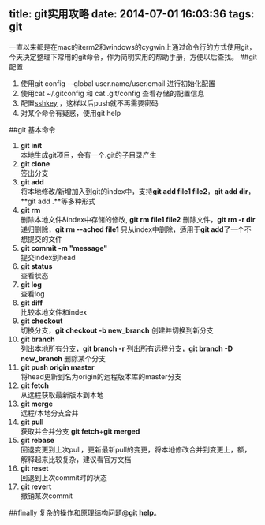 title: git实用攻略
date: 2014-07-01 16:03:36
tags: git
---
一直以来都是在mac的iterm2和windows的cygwin上通过命令行的方式使用git，今天决定整理下常用的git命令，作为简明实用的帮助手册，方便以后查找。
##git 配置
1. 使用git config --global user.name/user.email 进行初始化配置
2. 使用cat ~/.gitconfig 和 cat .git/config 查看存储的配置信息
3. 配置[sshkey](https://help.github.com/articles/generating-ssh-keys) ，这样以后push就不再需要密码
4. 对某个命令有疑惑，使用git help

##git 基本命令 
1. **git init**  
本地生成git项目，会有一个.git的子目录产生
2. **git clone**  
签出分支
3. **git add**  
将本地修改/新增加入到git的index中，支持**git add file1 file2**，**git add dir**，**git add .**等多种形式
4. **git rm**  
删除本地文件&index中存储的修改, **git rm file1 file2** 删除文件，**git rm -r dir** 递归删除，**git rm --ached file1** 只从index中删除，适用于**git add**了一个不想提交的文件
5. **git commit -m "message"**  
提交index到head
6. **git status**  
查看状态
7. **git log**  
查看log
8. **git diff**  
比较本地文件和index
9. **git checkout**  
切换分支，**git checkout -b new_branch** 创建并切换到新分支
10. **git branch**  
列出本地所有分支，**git branch -r** 列出所有远程分支，**git branch -D new_branch** 删除某个分支
11. **git push origin master**  
将head更新到名为origin的远程版本库的master分支
12. **git fetch**  
从远程获取最新版本到本地
13. **git merge**  
远程/本地分支合并
14. **git pull**  
获取并合并分支 **git fetch**+**git merged**
15. **git rebase**  
回退变更到上次pull，更新最新pull的变更，将本地修改合并到变更上，额，解释起来比较复杂，建议看官方文档
16. **git reset**  
回退到上次commit时的状态
17. **git revert**  
撤销某次commit

##finally
复杂的操作和原理结构问题@**[git help](https://help.github.com/)**。


